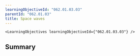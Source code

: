 ```yaml
---
learningObjectiveId: "062.01.03.03"
parentId: "062.01.03"
title: Space waves
---
```


```tsx eval
<LearningObjectives learningObjectiveId={"062.01.03.03"} />
```

## Summary
